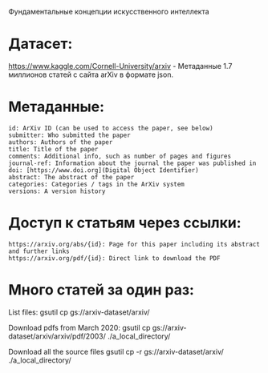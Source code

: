 Фундаментальные концепции искусственного интеллекта
# Датасет:
https://www.kaggle.com/Cornell-University/arxiv - Метаданные 1.7 миллионов статей с сайта arXiv в формате json.

# Метаданные:

    id: ArXiv ID (can be used to access the paper, see below)
    submitter: Who submitted the paper
    authors: Authors of the paper
    title: Title of the paper
    comments: Additional info, such as number of pages and figures
    journal-ref: Information about the journal the paper was published in
    doi: [https://www.doi.org](Digital Object Identifier)
    abstract: The abstract of the paper
    categories: Categories / tags in the ArXiv system
    versions: A version history

# Доступ к статьям через ссылки:

    https://arxiv.org/abs/{id}: Page for this paper including its abstract and further links
    https://arxiv.org/pdf/{id}: Direct link to download the PDF

# Много статей за один раз:
  List files:
  gsutil cp gs://arxiv-dataset/arxiv/

  Download pdfs from March 2020:
  gsutil cp gs://arxiv-dataset/arxiv/arxiv/pdf/2003/ ./a_local_directory/

  Download all the source files
  gsutil cp -r gs://arxiv-dataset/arxiv/  ./a_local_directory/
